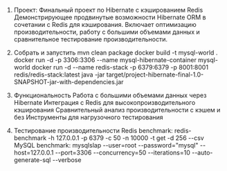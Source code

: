 1. Проект: Финальный проект по Hibernate с кэшированием Redis
   Демонстрирующее продвинутые возможности Hibernate ORM в сочетании с Redis для кэширования.
   Включает оптимизацию производительности, работу с большими объемами данных и сравнительное тестирование
   производительности.

2. Собрать и запустить
   mvn clean package
   docker build -t mysql-world .
   docker run -d -p 3306:3306 --name mysql-hibernate-container mysql-world
   docker run -d --name redis-stack -p 6379:6379 -p 8001:8001 redis/redis-stack:latest
   java -jar target/project-hibernate-final-1.0-SNAPSHOT-jar-with-dependencies.jar

3. Функциональность
   Работа с большими объемами данных через Hibernate 
   Интеграция с Redis для высокопроизводительного кэширования 
   Сравнительный анализ производительности с кэшем и без 
   Инструменты для нагрузочного тестирования

4. Тестирование производительности
   Redis benchmark:
   redis-benchmark -h 127.0.0.1 -p 6379 -c 50 -n 10000 -t get -d 256 --csv
   MySQL benchmark:
   mysqlslap --user=root --password="mysql" --host=127.0.0.1 --port=3306 --concurrency=50 --iterations=10 --auto-generate-sql --verbose
